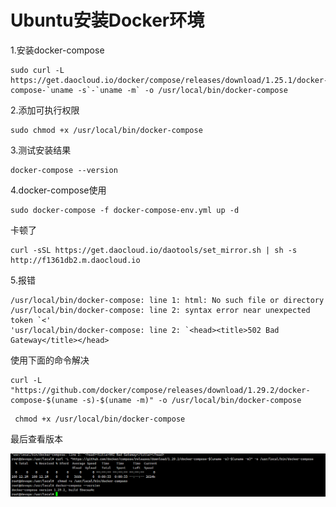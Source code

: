 # Ubuntu安装Docker环境

1.安装docker-compose

```shell
sudo curl -L https://get.daocloud.io/docker/compose/releases/download/1.25.1/docker-compose-`uname -s`-`uname -m` -o /usr/local/bin/docker-compose
```

2.添加可执行权限

```
sudo chmod +x /usr/local/bin/docker-compose
```

3.测试安装结果

```
docker-compose --version
```

4.docker-compose使用

```
sudo docker-compose -f docker-compose-env.yml up -d  
```

卡顿了

```
curl -sSL https://get.daocloud.io/daotools/set_mirror.sh | sh -s http://f1361db2.m.daocloud.io
```



5.报错

```
/usr/local/bin/docker-compose: line 1: html: No such file or directory
/usr/local/bin/docker-compose: line 2: syntax error near unexpected token `<'
'usr/local/bin/docker-compose: line 2: `<head><title>502 Bad Gateway</title></head>

```

使用下面的命令解决

```
curl -L "https://github.com/docker/compose/releases/download/1.29.2/docker-compose-$(uname -s)-$(uname -m)" -o /usr/local/bin/docker-compose 
```

```
 chmod +x /usr/local/bin/docker-compose
```

最后查看版本

![](../../pic/docker_compose_install.png)



